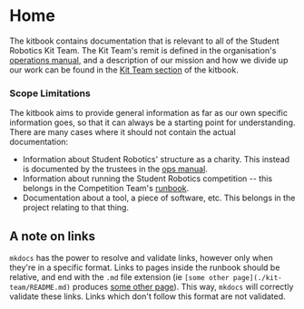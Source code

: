 # Home

The kitbook contains documentation that is relevant to all of the
Student Robotics Kit Team.  The Kit Team's remit is defined in the
organisation's [operations manual][ops-manual], and a description of
our mission and how we divide up our work can be found in the [Kit
Team section](./kit-team) of the kitbook.

### Scope Limitations

The kitbook aims to provide general information as far as our own specific
information goes, so that it can always be a starting point for understanding.
There are many cases where it should not contain the actual documentation:

* Information about Student Robotics' structure as a charity. This instead is
  documented by the trustees in the [ops manual][ops-manual].
* Information about running the Student Robotics competition -- this
  belongs in the Competition Team's [runbook][runbook].
* Documentation about a tool, a piece of software, etc.  This belongs
  in the project relating to that thing.


## A note on links

`mkdocs` has the power to resolve and validate links, however only when they're in a specific format. Links to pages inside the runbook should be relative, and end with the `.md` file extension (ie `[some other page](./kit-team/README.md)` produces [some other page](./kit-team/README.md)). This way, `mkdocs` will correctly validate these links. Links which don't follow this format are not validated.

[competition-team]: https://opsmanual.studentrobotics.org/annual-robotics-competition/competition-team
[kit-team]: https://opsmanual.studentrobotics.org/annual-robotics-competition/kit-team
[ops-manual]: https://opsmanual.studentrobotics.org
[runbook]: https://studentrobotics.org/runbook/
